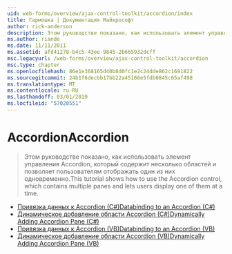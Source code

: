 ```yaml
---
uid: web-forms/overview/ajax-control-toolkit/accordion/index
title: Гармошка | Документация Майкрософт
author: rick-anderson
description: Этом руководстве показано, как использовать элемент управления Accordion, который содержит несколько областей и позволяет пользователям отображать один из них одновременно.
ms.author: riande
ms.date: 11/11/2011
ms.assetid: afd41278-b4c5-43ee-9845-2b665932dcff
msc.legacyurl: /web-forms/overview/ajax-control-toolkit/accordion
msc.type: chapter
ms.openlocfilehash: 86e1e368165d40b8d0fc1e2c24dde862c1691822
ms.sourcegitcommit: 24b1f6decbb17bb22a45166e5fdb0845c65af498
ms.translationtype: MT
ms.contentlocale: ru-RU
ms.lasthandoff: 03/01/2019
ms.locfileid: "57020551"
---
```

<a name="accordion"></a><span data-ttu-id="ae025-103">Accordion</span><span class="sxs-lookup"><span data-stu-id="ae025-103">Accordion</span></span>
====================
> <span data-ttu-id="ae025-104">Этом руководстве показано, как использовать элемент управления Accordion, который содержит несколько областей и позволяет пользователям отображать один из них одновременно.</span><span class="sxs-lookup"><span data-stu-id="ae025-104">This tutorial shows how to use the Accordion control, which contains multiple panes and lets users display one of them at a time.</span></span>


- [<span data-ttu-id="ae025-105">Привязка данных к Accordion (C#)</span><span class="sxs-lookup"><span data-stu-id="ae025-105">Databinding to an Accordion (C#)</span></span>](databinding-to-an-accordion-cs.md)
- [<span data-ttu-id="ae025-106">Динамическое добавление области Accordion (C#)</span><span class="sxs-lookup"><span data-stu-id="ae025-106">Dynamically Adding Accordion Pane (C#)</span></span>](dynamically-adding-an-accordion-pane-cs.md)
- [<span data-ttu-id="ae025-107">Привязка данных к Accordion (VB)</span><span class="sxs-lookup"><span data-stu-id="ae025-107">Databinding to an Accordion (VB)</span></span>](databinding-to-an-accordion-vb.md)
- [<span data-ttu-id="ae025-108">Динамическое добавление области Accordion (VB)</span><span class="sxs-lookup"><span data-stu-id="ae025-108">Dynamically Adding Accordion Pane (VB)</span></span>](dynamically-adding-an-accordion-pane-vb.md)

